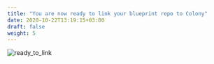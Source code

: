 ```yaml
---
title: "You are now ready to link your blueprint repo to Colony"
date: 2020-10-22T13:19:15+03:00
draft: false
weight: 5
---
```


![ready_to_link](/images/module1/ready_to_link.png)
